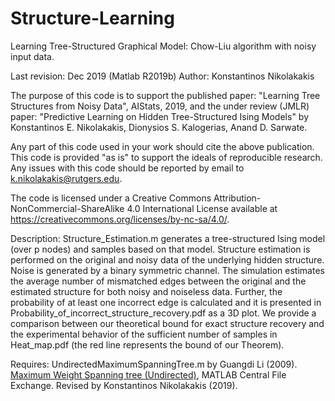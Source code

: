 # Structure-Learning
Learning Tree-Structured Graphical Model: Chow-Liu algorithm with noisy input data.

Last revision: Dec 2019 (Matlab R2019b) Author: Konstantinos Nikolakakis

The purpose of this code is to support the published paper: "Learning Tree Structures from Noisy Data", AIStats, 2019,
and the under review (JMLR) paper: "Predictive Learning on Hidden Tree-Structured Ising Models" by Konstantinos E. Nikolakakis, Dionysios S. Kalogerias, Anand D. Sarwate.

Any part of this code used in your work should cite the above publication.
This code is provided "as is" to support the ideals of reproducible research. Any issues with this code should be reported by email to k.nikolakakis@rutgers.edu. 

The code is licensed under a Creative Commons Attribution-NonCommercial-ShareAlike 4.0 International License available at https://creativecommons.org/licenses/by-nc-sa/4.0/.

Description: Structure_Estimation.m generates a tree-structured Ising model (over p nodes) and samples based on that model. Structure estimation is performed on the original and noisy data of the underlying hidden structure. Noise is generated by a binary symmetric channel. The simulation estimates the average number of mismatched edges between the original and the estimated structure for both noisy and noiseless data. Further, the probability of at least one incorrect edge is calculated and it is presented in Probability_of_incorrect_structure_recovery.pdf as a 3D plot. We provide a comparison between our theoretical bound for exact structure recovery and the experimental behavior of the sufficient number of samples in Heat_map.pdf (the red line represents the bound of our Theorem).

Requires: UndirectedMaximumSpanningTree.m by Guangdi Li (2009). [Maximum Weight Spanning tree (Undirected)](https://www.mathworks.com/matlabcentral/fileexchange/23276-maximum-weight-spanning-tree-undirected), MATLAB Central File Exchange. Revised by Konstantinos Nikolakakis (2019).

